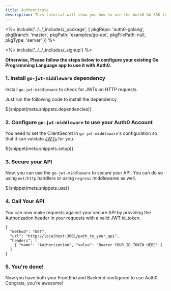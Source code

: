 ```yaml
---
title: Authenticate
description: This tutorial will show you how to use the Auth0 Go SDK to add authentication and authorization to your API.
---
```


<%= include('../../_includes/_package', {
  pkgRepo: 'auth0-golang',
  pkgBranch: 'master',
  pkgPath: 'examples/go-api',
  pkgFilePath: null,
  pkgType: 'server'
}) %>


<%= include('../../_includes/_signup') %>

**Otherwise, Please follow the steps below to configure your existing Go Programming Language app to use it with Auth0.**

### 1. Install `go-jwt-middleware` dependency

Install `go-jwt-middleware` to check for JWTs on HTTP requests.

Just run the following code to install the dependency

${snippet(meta.snippets.dependencies)}

### 2. Configure `go-jwt-middleware` to use your Auth0 Account

You need to set the ClientSecret in `go-jwt-middleware`'s configuration so that it can validate [JWTs](/jwt) for you.

${snippet(meta.snippets.setup)}

### 3. Secure your API

Now, you can use the `go-jwt-middleware` to secure your API. You can do so using `net/http` handlers or using `negroni` middlewares as well.

${snippet(meta.snippets.use)}


### 4. Call Your API

You can now make requests against your secure API by providing the Authorization header in your requests with a valid JWT id_token.

```har
{
  "method": "GET",
  "url": "http://localhost:3001/path_to_your_api",
  "headers": [
    { "name": "Authorization", "value": "Bearer YOUR_ID_TOKEN_HERE" }
  ]
}
```

### 5. You're done!

Now you have both your FrontEnd and Backend configured to use Auth0. Congrats, you're awesome!
